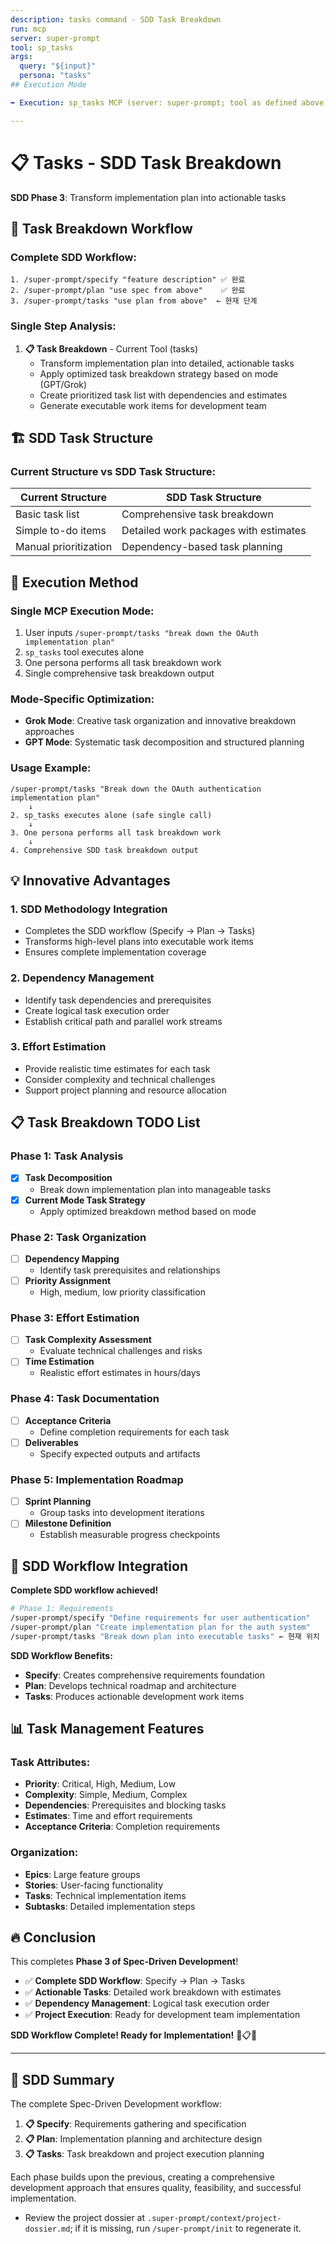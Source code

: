 ```yaml
---
description: tasks command - SDD Task Breakdown
run: mcp
server: super-prompt
tool: sp_tasks
args:
  query: "${input}"
  persona: "tasks"
## Execution Mode

➡️ Execution: sp_tasks MCP (server: super-prompt; tool as defined above).

---
```


# 📋 **Tasks - SDD Task Breakdown**

**SDD Phase 3**: Transform implementation plan into actionable tasks

## 🎯 **Task Breakdown Workflow**

### **Complete SDD Workflow:**
```
1. /super-prompt/specify "feature description" ✅ 완료
2. /super-prompt/plan "use spec from above"    ✅ 완료
3. /super-prompt/tasks "use plan from above"  ← 현재 단계
```

### **Single Step Analysis:**

1. **📋 Task Breakdown** - Current Tool (tasks)
   - Transform implementation plan into detailed, actionable tasks
   - Apply optimized task breakdown strategy based on mode (GPT/Grok)
   - Create prioritized task list with dependencies and estimates
   - Generate executable work items for development team

## 🏗️ **SDD Task Structure**

### **Current Structure vs SDD Task Structure:**

| **Current Structure** | **SDD Task Structure** |
|----------------------|-------------------------|
| Basic task list | Comprehensive task breakdown |
| Simple to-do items | Detailed work packages with estimates |
| Manual prioritization | Dependency-based task planning |

## 🚀 **Execution Method**

### **Single MCP Execution Mode:**
1. User inputs `/super-prompt/tasks "break down the OAuth implementation plan"`
2. `sp_tasks` tool executes alone
3. One persona performs all task breakdown work
4. Single comprehensive task breakdown output

### **Mode-Specific Optimization:**
- **Grok Mode**: Creative task organization and innovative breakdown approaches
- **GPT Mode**: Systematic task decomposition and structured planning

### **Usage Example:**
```
/super-prompt/tasks "Break down the OAuth authentication implementation plan"
    ↓
2. sp_tasks executes alone (safe single call)
    ↓
3. One persona performs all task breakdown work
    ↓
4. Comprehensive SDD task breakdown output
```

## 💡 **Innovative Advantages**

### **1. SDD Methodology Integration**
- Completes the SDD workflow (Specify → Plan → Tasks)
- Transforms high-level plans into executable work items
- Ensures complete implementation coverage

### **2. Dependency Management**
- Identify task dependencies and prerequisites
- Create logical task execution order
- Establish critical path and parallel work streams

### **3. Effort Estimation**
- Provide realistic time estimates for each task
- Consider complexity and technical challenges
- Support project planning and resource allocation

## 📋 **Task Breakdown TODO List**

### Phase 1: Task Analysis
- [x] **Task Decomposition**
  - Break down implementation plan into manageable tasks
- [x] **Current Mode Task Strategy**
  - Apply optimized breakdown method based on mode

### Phase 2: Task Organization
- [ ] **Dependency Mapping**
  - Identify task prerequisites and relationships
- [ ] **Priority Assignment**
  - High, medium, low priority classification

### Phase 3: Effort Estimation
- [ ] **Task Complexity Assessment**
  - Evaluate technical challenges and risks
- [ ] **Time Estimation**
  - Realistic effort estimates in hours/days

### Phase 4: Task Documentation
- [ ] **Acceptance Criteria**
  - Define completion requirements for each task
- [ ] **Deliverables**
  - Specify expected outputs and artifacts

### Phase 5: Implementation Roadmap
- [ ] **Sprint Planning**
  - Group tasks into development iterations
- [ ] **Milestone Definition**
  - Establish measurable progress checkpoints

## 🧠 **SDD Workflow Integration**

**Complete SDD workflow achieved!**

```bash
# Phase 1: Requirements
/super-prompt/specify "Define requirements for user authentication"
/super-prompt/plan "Create implementation plan for the auth system"
/super-prompt/tasks "Break down plan into executable tasks" ← 현재 위치
```

**SDD Workflow Benefits:**
- **Specify**: Creates comprehensive requirements foundation
- **Plan**: Develops technical roadmap and architecture
- **Tasks**: Produces actionable development work items

## 📊 **Task Management Features**

### **Task Attributes:**
- **Priority**: Critical, High, Medium, Low
- **Complexity**: Simple, Medium, Complex
- **Dependencies**: Prerequisites and blocking tasks
- **Estimates**: Time and effort requirements
- **Acceptance Criteria**: Completion requirements

### **Organization:**
- **Epics**: Large feature groups
- **Stories**: User-facing functionality
- **Tasks**: Technical implementation items
- **Subtasks**: Detailed implementation steps

## 🔥 **Conclusion**

This completes **Phase 3 of Spec-Driven Development**!

- ✅ **Complete SDD Workflow**: Specify → Plan → Tasks
- ✅ **Actionable Tasks**: Detailed work breakdown with estimates
- ✅ **Dependency Management**: Logical task execution order
- ✅ **Project Execution**: Ready for development team implementation

**SDD Workflow Complete! Ready for Implementation!** 🚀📋✅

---

## 🎯 **SDD Summary**

The complete Spec-Driven Development workflow:

1. **📋 Specify**: Requirements gathering and specification
2. **📋 Plan**: Implementation planning and architecture design
3. **📋 Tasks**: Task breakdown and project execution planning

Each phase builds upon the previous, creating a comprehensive development approach that ensures quality, feasibility, and successful implementation.

- Review the project dossier at `.super-prompt/context/project-dossier.md`; if it is missing, run `/super-prompt/init` to regenerate it.
